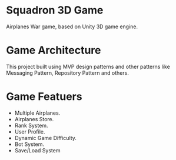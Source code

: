 # Squadron 3D Game
Airplanes War game, based on Unity 3D game engine.

# Game Architecture
This project built using MVP design patterns and other patterns like Messaging Pattern, Repository Pattern and others.

# Game Featuers
* Multiple Airplanes.
* Airplanes Store.
* Rank System.
* User Profile.
* Dynamic Game Difficulty.
* Bot System.
* Save/Load System
